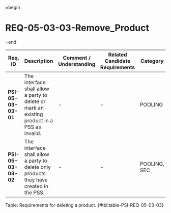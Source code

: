 =begin

# REQ-05-03-03-Remove_Product

=end

| Req. ID                        | Description                         | Comment / Understanding                  | Related Candidate Requirements | Category                       |
| ------------------------------ | ----------------------------------- | ---------------------------------------- | ------------------------------ | ------------------------------ |
| __PSI-05-03-03-01__ | The interface shall allow a party to delete or mark an existing product in a PSS as invalid. | -                       | -                              | POOLING      |
| __PSI-05-03-03-02__ | The interface shall allow a party to delete only products they have created in the PSS.      | -                       | -                              | POOLING, SEC |

Table: Requirements for deleting a product. {#tbl:table-PSI-REQ-05-03-03}
